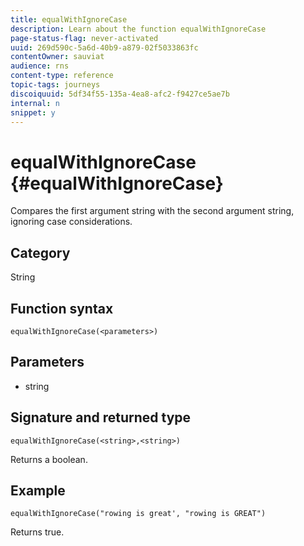 ```yaml
---
title: equalWithIgnoreCase
description: Learn about the function equalWithIgnoreCase
page-status-flag: never-activated
uuid: 269d590c-5a6d-40b9-a879-02f5033863fc
contentOwner: sauviat
audience: rns
content-type: reference
topic-tags: journeys
discoiquuid: 5df34f55-135a-4ea8-afc2-f9427ce5ae7b
internal: n
snippet: y
---
```


# equalWithIgnoreCase {#equalWithIgnoreCase}

Compares the first argument string with the second argument string, ignoring case considerations.

## Category

String

## Function syntax

`equalWithIgnoreCase(<parameters>)`

## Parameters

* string

## Signature and returned type

`equalWithIgnoreCase(<string>,<string>)`

Returns a boolean.

## Example

`equalWithIgnoreCase("rowing is great', "rowing is GREAT")`

Returns true.
